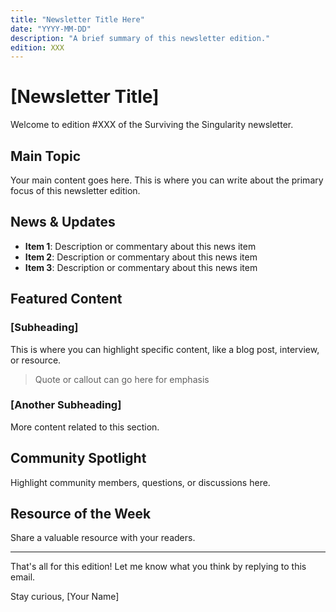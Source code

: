 ```yaml
---
title: "Newsletter Title Here"
date: "YYYY-MM-DD"
description: "A brief summary of this newsletter edition."
edition: XXX
---
```


# [Newsletter Title]

Welcome to edition #XXX of the Surviving the Singularity newsletter.

## Main Topic

Your main content goes here. This is where you can write about the primary focus of this newsletter edition.

## News & Updates

- **Item 1**: Description or commentary about this news item
- **Item 2**: Description or commentary about this news item
- **Item 3**: Description or commentary about this news item

## Featured Content

### [Subheading]

This is where you can highlight specific content, like a blog post, interview, or resource.

> Quote or callout can go here for emphasis

### [Another Subheading]

More content related to this section.

## Community Spotlight

Highlight community members, questions, or discussions here.

## Resource of the Week

Share a valuable resource with your readers.

---

That's all for this edition! Let me know what you think by replying to this email.

Stay curious,
[Your Name]